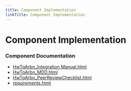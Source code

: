 ```yaml
---
title: Component Implementation
linkTitle: Component Implementation
---
```


# Component Implementation
### Component Documentation

- [HwTqArbn_Integration Manual.html](doc/HwTqArbn_Integration%20Manual.html)
- [HwTqArbn_MDD.html](doc/HwTqArbn_MDD.html)
- [HwTqArbn_PeerReviewChecklist.html](doc/HwTqArbn_PeerReviewChecklist.html)
- [requirements.html](doc/requirements.html)

